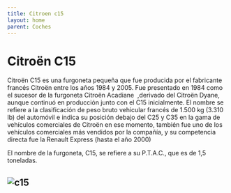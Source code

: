 ```yaml
---
title: Citroen c15
layout: home
parent: Coches
---
```

# Citroën C15
Citroën C15 es una furgoneta pequeña que fue producida por el fabricante francés Citroën entre los años 1984 y 2005. Fue presentado en 1984 como el sucesor de la furgoneta Citroën Acadiane ​ ,derivado del Citroën Dyane, aunque continuó en producción junto con el C15 inicialmente. El nombre se refiere a la clasificación de peso bruto vehicular francés de 1.500 kg (3.310 lb) del automóvil e indica su posición debajo del C25 y C35 en la gama de vehículos comerciales de Citroën en ese momento, también fue uno de los vehículos comerciales más vendidos por la compañía, y su competencia directa fue la Renault Express (hasta el año 2000)

El nombre de la furgoneta, C15, se refiere a su P.T.A.C., que es de 1,5 toneladas.

![c15](https://img.remediosdigitales.com/ba4560/citroen-c15/450_1000.jpg)
----

[^1]: [It can take up to 10 minutes for changes to your site to publish after you push the changes to GitHub](https://docs.github.com/en/pages/setting-up-a-github-pages-site-with-jekyll/creating-a-github-pages-site-with-jekyll#creating-your-site).

[Just the Docs]: https://just-the-docs.github.io/just-the-docs/
[GitHub Pages]: https://docs.github.com/en/pages
[README]: https://github.com/just-the-docs/just-the-docs-template/blob/main/README.md
[Jekyll]: https://jekyllrb.com
[GitHub Pages / Actions workflow]: https://github.blog/changelog/2022-07-27-github-pages-custom-github-actions-workflows-beta/
[use this template]: https://github.com/just-the-docs/just-the-docs-template/generate
